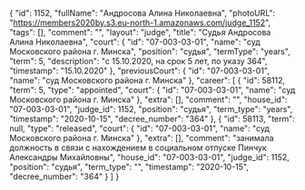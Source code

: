 {
    "id": 1152,
    "fullName": "Андросова Алина Николаевна",
    "photoURL": "https://members2020by.s3.eu-north-1.amazonaws.com/judge_1152",
    "tags": [],
    "comment": "",
    "layout": "judge",
    "title": "Судья Андросова Алина Николаевна",
    "court": {
        "id": "07-003-03-01",
        "name": "суд Московского района г. Минска",
        "position": "судья",
        "termType": "years",
        "term": 5,
        "description": "c 15.10.2020, на срок 5 лет, по указу 364",
        "timestamp": "15.10.2020"
    },
    "previousCourt": {
        "id": "07-003-03-01",
        "name": "суд Московского района г. Минска"
    },
    "career": [
        {
            "id": 58112,
            "term": 5,
            "type": "appointed",
            "court": {
                "id": "07-003-03-01",
                "name": "суд Московского района г. Минска"
            },
            "extra": [],
            "comment": "",
            "house_id": "07-003-03-01",
            "judge_id": 1152,
            "position": "судья",
            "term_type": "years",
            "timestamp": "2020-10-15",
            "decree_number": "364"
        },
        {
            "id": 58113,
            "term": null,
            "type": "released",
            "court": {
                "id": "07-003-03-01",
                "name": "суд Московского района г. Минска"
            },
            "extra": [],
            "comment": "занимала должность в связи с нахождением в социальном отпуске Пинчук Александры Михайловны",
            "house_id": "07-003-03-01",
            "judge_id": 1152,
            "position": "судья",
            "term_type": "",
            "timestamp": "2020-10-15",
            "decree_number": "364"
        }
    ]
}